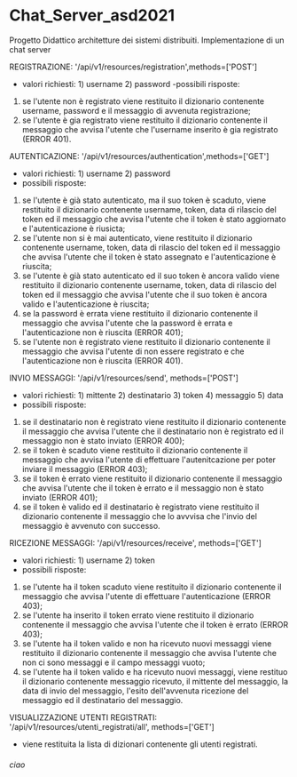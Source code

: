 # Chat_Server_asd2021
Progetto Didattico architetture dei sistemi distribuiti. Implementazione di un chat server

REGISTRAZIONE:
'/api/v1/resources/registration',methods=['POST']
- valori richiesti: 1) username 2) password
-possibili risposte:
1) se l'utente non è registrato viene restituito il dizionario contenente username, password e il messaggio di avvenuta registrazione;
2) se l'utente è gia registrato viene restituito il dizionario contenente il messaggio che avvisa l'utente che l'username inserito è gia registrato (ERROR 401).

AUTENTICAZIONE:
'/api/v1/resources/authentication',methods=['GET']

- valori richiesti: 1) username 2) password
- possibili risposte:
1) se l'utente è già stato autenticato, ma il suo token è scaduto, viene restituito il dizionario contenente username, token, data di rilascio del token ed il messaggio che avvisa l'utente che il token è stato aggiornato e l'autenticazione è riusicta;
2) se l'utente non si è mai autenticato, viene restituito il dizionario contenente username, token, data di rilascio del token ed il messaggio che avvisa l'utente che il token è stato assegnato e l'autenticazione è riuscita;
3) se l'utente è già stato autenticato ed il suo token è ancora valido viene restituito il dizionario contenente username, token, data di rilascio del token ed il messaggio che avvisa l'utente che il suo token è ancora valido e l'autenticazione è riuscita;
4) se la password è errata viene restituito il dizionario contenente il messaggio che avvisa l'utente che la password è errata e l'autenticazione non è riuscita (ERROR 401);
5) se l'utente non è registrato viene restituito il dizionario contenente il messaggio che avvisa l'utente di non essere registrato e che l'autenticazione non è riuscita (ERROR 401).

INVIO MESSAGGI:
'/api/v1/resources/send', methods=['POST']
- valori richiesti: 1) mittente 2) destinatario 3) token 4) messaggio 5) data
- possibili risposte:
1) se il destinatario non è registrato viene restituito il dizionario contenente il messaggio che avvisa l'utente che il destinatario non è registrato ed il messaggio non è stato inviato (ERROR 400);
2) se il token è scaduto viene restituito il dizionario contenente il messaggio che avvisa l'utente di effettuare l'autenitcazione per poter inviare il messaggio (ERROR 403);
3) se il token è errato viene restituito il dizionario contenente il messaggio che avvisa l'utente che il token è errato e il messaggio non è stato inviato (ERROR 401);
4) se il token è valido ed il destinatario è registrato viene restituito il dizionario contenente il messaggio che lo avvvisa che l'invio del messaggio è avvenuto con successo.

RICEZIONE MESSAGGI:
'/api/v1/resources/receive', methods=['GET']
- valori richiesti: 1) username 2) token
- possibili risposte:
1) se l'utente ha il token scaduto viene restituito il dizionario contenente il messaggio che avvisa l'utente di effettuare l'autenticazione (ERROR 403);
2) se l'utente ha inserito il token errato viene restituito il dizionario contenente il messaggio che avvisa l'utente che il token è errato (ERROR 403);
3) se l'utente ha il token valido e non ha ricevuto nuovi messaggi viene restituito il dizionario contenente il messaggio che avvisa l'utente che non ci sono messaggi e il campo messaggi vuoto;
4) se l'utente ha il token valido e ha ricevuto nuovi messaggi, viene restituo il dizionario contenente messaggio ricevuto, il mittente del messaggio, la data di invio del messaggio, l'esito dell'avvenuta ricezione del messaggio ed il destinatario del messaggio.

VISUALIZZAZIONE UTENTI REGISTRATI:
'/api/v1/resources/utenti_registrati/all', methods=['GET']
- viene restituita la lista di dizionari contenente gli utenti registrati.


















###### ciao
